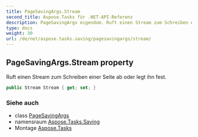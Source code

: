 ```yaml
---
title: PageSavingArgs.Stream
second_title: Aspose.Tasks für .NET-API-Referenz
description: PageSavingArgs eigendom. Ruft einen Stream zum Schreiben einer Seite ab oder legt ihn fest.
type: docs
weight: 30
url: /de/net/aspose.tasks.saving/pagesavingargs/stream/
---
```

## PageSavingArgs.Stream property

Ruft einen Stream zum Schreiben einer Seite ab oder legt ihn fest.

```csharp
public Stream Stream { get; set; }
```

### Siehe auch

* class [PageSavingArgs](../)
* namensraum [Aspose.Tasks.Saving](../../pagesavingargs/)
* Montage [Aspose.Tasks](../../../)


